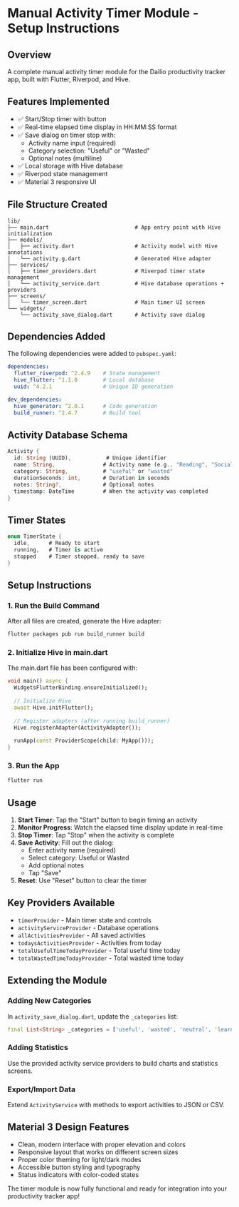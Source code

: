 # Manual Activity Timer Module - Setup Instructions

## Overview
A complete manual activity timer module for the Dailio productivity tracker app, built with Flutter, Riverpod, and Hive.

## Features Implemented
- ✅ Start/Stop timer with button
- ✅ Real-time elapsed time display in HH:MM:SS format  
- ✅ Save dialog on timer stop with:
  - Activity name input (required)
  - Category selection: "Useful" or "Wasted" 
  - Optional notes (multiline)
- ✅ Local storage with Hive database
- ✅ Riverpod state management
- ✅ Material 3 responsive UI

## File Structure Created

```
lib/
├── main.dart                           # App entry point with Hive initialization
├── models/
│   ├── activity.dart                   # Activity model with Hive annotations
│   └── activity.g.dart                 # Generated Hive adapter
├── services/
│   ├── timer_providers.dart            # Riverpod timer state management
│   └── activity_service.dart           # Hive database operations + providers
├── screens/
│   └── timer_screen.dart               # Main timer UI screen
└── widgets/
    └── activity_save_dialog.dart       # Activity save dialog
```

## Dependencies Added

The following dependencies were added to `pubspec.yaml`:

```yaml
dependencies:
  flutter_riverpod: ^2.4.9    # State management
  hive_flutter: ^1.1.0        # Local database
  uuid: ^4.2.1                # Unique ID generation

dev_dependencies:
  hive_generator: ^2.0.1      # Code generation
  build_runner: ^2.4.7        # Build tool
```

## Activity Database Schema

```dart
Activity {
  id: String (UUID),           # Unique identifier
  name: String,               # Activity name (e.g., "Reading", "Social Media")
  category: String,           # "useful" or "wasted" 
  durationSeconds: int,       # Duration in seconds
  notes: String?,             # Optional notes
  timestamp: DateTime         # When the activity was completed
}
```

## Timer States

```dart
enum TimerState {
  idle,      # Ready to start
  running,   # Timer is active
  stopped    # Timer stopped, ready to save
}
```

## Setup Instructions

### 1. Run the Build Command
After all files are created, generate the Hive adapter:

```bash
flutter packages pub run build_runner build
```

### 2. Initialize Hive in main.dart
The main.dart file has been configured with:

```dart
void main() async {
  WidgetsFlutterBinding.ensureInitialized();
  
  // Initialize Hive
  await Hive.initFlutter();
  
  // Register adapters (after running build_runner)
  Hive.registerAdapter(ActivityAdapter());
  
  runApp(const ProviderScope(child: MyApp()));
}
```

### 3. Run the App
```bash
flutter run
```

## Usage

1. **Start Timer**: Tap the "Start" button to begin timing an activity
2. **Monitor Progress**: Watch the elapsed time display update in real-time
3. **Stop Timer**: Tap "Stop" when the activity is complete
4. **Save Activity**: Fill out the dialog:
   - Enter activity name (required)
   - Select category: Useful or Wasted
   - Add optional notes
   - Tap "Save"
5. **Reset**: Use "Reset" button to clear the timer

## Key Providers Available

- `timerProvider` - Main timer state and controls
- `activityServiceProvider` - Database operations
- `allActivitiesProvider` - All saved activities
- `todaysActivitiesProvider` - Activities from today
- `totalUsefulTimeTodayProvider` - Total useful time today
- `totalWastedTimeTodayProvider` - Total wasted time today

## Extending the Module

### Adding New Categories
In `activity_save_dialog.dart`, update the `_categories` list:

```dart
final List<String> _categories = ['useful', 'wasted', 'neutral', 'learning'];
```

### Adding Statistics
Use the provided activity service providers to build charts and statistics screens.

### Export/Import Data
Extend `ActivityService` with methods to export activities to JSON or CSV.

## Material 3 Design Features

- Clean, modern interface with proper elevation and colors
- Responsive layout that works on different screen sizes
- Proper color theming for light/dark modes
- Accessible button styling and typography
- Status indicators with color-coded states

The timer module is now fully functional and ready for integration into your productivity tracker app!